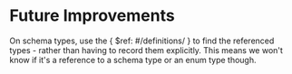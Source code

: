 # Future Improvements

On schema types, use the { $ref: #/definitions/<typename> } to find the referenced types - rather than having to record them explicitly.  This means we won't know if it's a reference to a schema type or an enum type though.
